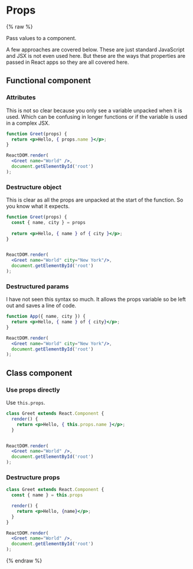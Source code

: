 # Props

{% raw %}

Pass values to a component.

A few approaches are covered below. These are just standard JavaScript and JSX is not even used here. But these are the ways that properties are passed in React apps so they are all covered here.

## Functional component

### Attributes 

This is not so clear because you only see a variable unpacked when it is used. Which can be confusing in longer functions or if the variable is used in a complex JSX.

```jsx
function Greet(props) {
  return <p>Hello, { props.name }</p>;
}

ReactDOM.render(
  <Greet name="World" />,
  document.getElementById('root')
);
```

### Destructure object

This is clear as all the props are unpacked at the start of the function. So you know what it expects.

```jsx
function Greet(props) {
  const { name, city } = props
  
  return <p>Hello, { name } of { city }</p>;
}


ReactDOM.render(
  <Greet name="World" city="New York"/>,
  document.getElementById('root')
);
```

### Destructured params 

I have not seen this syntax so much. It allows the props variable so be left out and saves a line of code.

```jsx
function App({ name, city }) {
  return <p>Hello, { name } of { city}</p>;
}

ReactDOM.render(
  <Greet name="World" city="New York"/>,
  document.getElementById('root')
);
```


## Class component

### Use props directly

Use `this.props`.

```jsx
class Greet extends React.Component {
  render() {
    return <p>Hello, { this.props.name }</p>;
  }


ReactDOM.render(
  <Greet name="World" />,
  document.getElementById('root')
);
```

### Destructure props

```jsx
class Greet extends React.Component {
  const { name } = this.props

  render() {
    return <p>Hello, {name}</p>;
  }
}

ReactDOM.render(
  <Greet name="World" />,
  document.getElementById('root')
);
```

{% endraw %}
